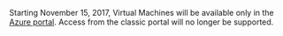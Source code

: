 Starting November 15, 2017, Virtual Machines will be available only in the [Azure portal](https://portal.azure.com). Access from the classic portal will no longer be supported.
